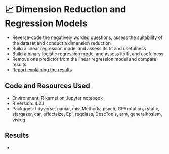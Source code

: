 # :chart_with_upwards_trend: Dimension Reduction and Regression Models

* Reverse-code the negatively worded questions, assess the suitability of the dataset and conduct a dimension reduction
* Build a linear regression model and assess its fit and usefulness
* Build a binary logistic regression model and assess its fit and usefulness
* Remove one predictor  from the linear regression model and compare results
* [Report explaining the results](https://github.com/ayanoyamamoto0/assignments_2022-2023/blob/main/probability_and_statistical_inference_2/probability_and_statistical_inference_2.pdf)

## Code and Resources Used
* Environment: R kernel on Jupyter notebook
* R Version: 4.2.1
* Packages: tidyverse, naniar, missMethods, psych, GPArotation, rstatix, stargazer, car, effectsize, Epi, regclass, DescTools, arm, generalhoslem, visreg

## Results
* 
